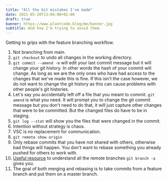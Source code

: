 ```yaml
---
title: "All the Git mistakes I've made"
date: 2021-05-20T13:04:00+01:00
draft: true
banner: https://www.plantcode.blog/me/banner.jpg
subtitle: And how I'm trying to avoid them.
---
```


Getting to grips with the feature branching workflow.

1. Not branching from main.
2. `git checkout` to undo all changes in the working directory.
3. `git commit --amend -m` will edit your last commit message but it will change your git history. In other words the hash of your commit will change. As long as we are the only ones who have had access to the changes that we've made this is fine. If this isn't the case however, we do not want to change the git history as this can cause problems with other people's git histories.
4. Let's say you accidentally left off a file that you meant to commit. `git amend` is what you need. It will prompt you to change the git commit message but you don't need to do that, it will just capture other changes that were to be committed. But the changed files do have to be in staging.
5. `git log --stat` will show you the files that were changed in the commit.
6. Intention without strategy is chaos.
7. VSC is no replacement for communication.
8. `git remote show origin`
9. Only rebase commits that you have not shared with others, otherwise bad things will happen. You don't want to rebase something you already pushed for others to work with.
10. [Useful resource](https://stackoverflow.com/questions/10588291/git-branching-master-vs-origin-master-vs-remotes-origin-master?noredirect=1&lq=1) to understand all the remote branches `git branch -a` gives you.
11. The goal of both merging and rebasing is to take commits from a feature branch and put them on a master branch.
